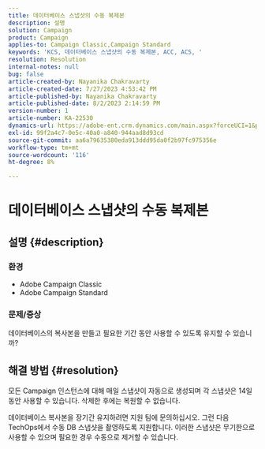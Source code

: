 ```yaml
---
title: 데이터베이스 스냅샷의 수동 복제본
description: 설명
solution: Campaign
product: Campaign
applies-to: Campaign Classic,Campaign Standard
keywords: 'KCS, 데이터베이스 스냅샷의 수동 복제본, ACC, ACS, '
resolution: Resolution
internal-notes: null
bug: false
article-created-by: Nayanika Chakravarty
article-created-date: 7/27/2023 4:53:42 PM
article-published-by: Nayanika Chakravarty
article-published-date: 8/2/2023 2:14:59 PM
version-number: 1
article-number: KA-22530
dynamics-url: https://adobe-ent.crm.dynamics.com/main.aspx?forceUCI=1&pagetype=entityrecord&etn=knowledgearticle&id=d7f6e322-9e2c-ee11-bdf4-6045bd006149
exl-id: 99f2a4c7-0e5c-40a0-a840-944aad8d93cd
source-git-commit: aa6a79635380eda913ddd95da0f2b97fc975356e
workflow-type: tm+mt
source-wordcount: '116'
ht-degree: 8%

---
```


# 데이터베이스 스냅샷의 수동 복제본

## 설명 {#description}


### 환경

- Adobe Campaign Classic
- Adobe Campaign Standard


### 문제/증상

데이터베이스의 복사본을 만들고 필요한 기간 동안 사용할 수 있도록 유지할 수 있습니까?


## 해결 방법 {#resolution}


모든 Campaign 인스턴스에 대해 매일 스냅샷이 자동으로 생성되며 각 스냅샷은 14일 동안 사용할 수 있습니다. 삭제한 후에는 복원할 수 없습니다.

데이터베이스 복사본을 장기간 유지하려면 지원 팀에 문의하십시오. 그런 다음 TechOps에서 수동 DB 스냅샷을 촬영하도록 지원합니다. 이러한 스냅샷은 무기한으로 사용할 수 있으며 필요한 경우 수동으로 제거할 수 있습니다.
